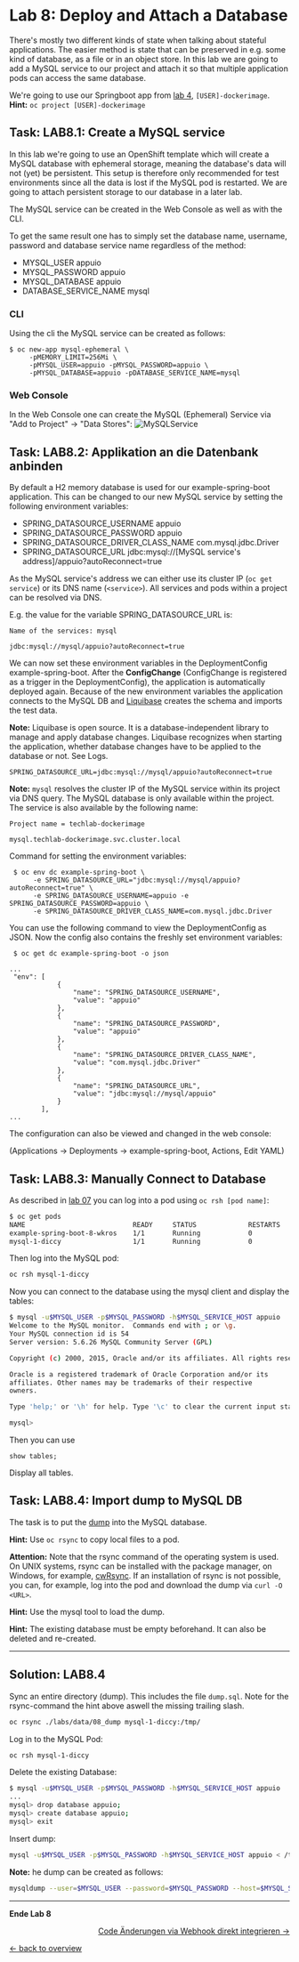 # Lab 8: Deploy and Attach a Database

There's mostly two different kinds of state when talking about stateful applications. The easier method is state that can be preserved in e.g. some kind of database, as a file or in an object store. In this lab we are going to add a MySQL service to our project and attach it so that multiple application pods can access the same database.

We're going to use our Springboot app from [lab 4](04_deploy_dockerimage.md), `[USER]-dockerimage`. **Hint:** `oc project [USER]-dockerimage`

## Task: LAB8.1: Create a MySQL service

In this lab we're going to use an OpenShift template which will create a MySQL database with ephemeral storage, meaning the database's data will not (yet) be persistent. This setup is therefore only recommended for test environments since all the data is lost if the MySQL pod is restarted. We are going to attach persistent storage to our database in a later lab.

The MySQL service can be created in the Web Console as well as with the CLI.

To get the same result one has to simply set the database name, username, password and database service name regardless of the method:

- MYSQL_USER appuio
- MYSQL_PASSWORD appuio
- MYSQL_DATABASE appuio
- DATABASE_SERVICE_NAME mysql

### CLI

Using the cli the MySQL service can be created as follows:

```
$ oc new-app mysql-ephemeral \
     -pMEMORY_LIMIT=256Mi \
     -pMYSQL_USER=appuio -pMYSQL_PASSWORD=appuio \
     -pMYSQL_DATABASE=appuio -pDATABASE_SERVICE_NAME=mysql
```

### Web Console
In the Web Console one can create the MySQL (Ephemeral) Service via "Add to Project" -> "Data Stores":
![MySQLService](../images/lab_8_addmysql_service.png)


## Task: LAB8.2: Applikation an die Datenbank anbinden

By default a H2 memory database is used for our example-spring-boot application. This can be changed to our new MySQL service by setting the following environment variables:

- SPRING_DATASOURCE_USERNAME appuio
- SPRING_DATASOURCE_PASSWORD appuio
- SPRING_DATASOURCE_DRIVER_CLASS_NAME com.mysql.jdbc.Driver
- SPRING_DATASOURCE_URL jdbc:mysql://[MySQL service's address]/appuio?autoReconnect=true

As the MySQL service's address we can either use its cluster IP (`oc get service`) or its DNS name (`<service>`). All services and pods within a project can be resolved via DNS.

E.g. the value for the variable SPRING_DATASOURCE_URL is:
```
Name of the services: mysql

jdbc:mysql://mysql/appuio?autoReconnect=true
```

We can now set these environment variables in the DeploymentConfig example-spring-boot. After the **ConfigChange** (ConfigChange is registered as a trigger in the DeploymentConfig), the application is automatically deployed again. Because of the new environment variables the application connects to the MySQL DB and [Liquibase](http://www.liquibase.org/) creates the schema and imports the test data.

**Note:** Liquibase is open source. It is a database-independent library to manage and apply database changes. Liquibase recognizes when starting the application, whether database changes have to be applied to the database or not. See Logs.


```
SPRING_DATASOURCE_URL=jdbc:mysql://mysql/appuio?autoReconnect=true
```
**Note:** `mysql` resolves the cluster IP of the MySQL service within its project via DNS query. The MySQL database is only available within the project. The service is also available by the following name:

```
Project name = techlab-dockerimage

mysql.techlab-dockerimage.svc.cluster.local
```

Command for setting the environment variables:
```
 $ oc env dc example-spring-boot \
      -e SPRING_DATASOURCE_URL="jdbc:mysql://mysql/appuio?autoReconnect=true" \
      -e SPRING_DATASOURCE_USERNAME=appuio -e SPRING_DATASOURCE_PASSWORD=appuio \
      -e SPRING_DATASOURCE_DRIVER_CLASS_NAME=com.mysql.jdbc.Driver
```

You can use the following command to view the DeploymentConfig as JSON. Now the config also contains the freshly set environment variables:

```
 $ oc get dc example-spring-boot -o json
```

```
...
 "env": [
	        {
	            "name": "SPRING_DATASOURCE_USERNAME",
	            "value": "appuio"
	        },
	        {
	            "name": "SPRING_DATASOURCE_PASSWORD",
	            "value": "appuio"
	        },
	        {
	            "name": "SPRING_DATASOURCE_DRIVER_CLASS_NAME",
	            "value": "com.mysql.jdbc.Driver"
	        },
	        {
	            "name": "SPRING_DATASOURCE_URL",
	            "value": "jdbc:mysql://mysql/appuio"
	        }
	    ],
...
```

The configuration can also be viewed and changed in the web console:

(Applications → Deployments → example-spring-boot, Actions, Edit YAML)

## Task: LAB8.3: Manually Connect to Database

As described in [lab 07](07_troubleshooting_ops.md) you can log into a pod using `oc rsh [pod name]`:

```bash
$ oc get pods
NAME                           READY     STATUS             RESTARTS   AGE
example-spring-boot-8-wkros    1/1       Running            0          10m
mysql-1-diccy                  1/1       Running            0          50m

```

Then log into the MySQL pod:

```bash
oc rsh mysql-1-diccy
```

Now you can connect to the database using the mysql client and display the tables:

```bash
$ mysql -u$MYSQL_USER -p$MYSQL_PASSWORD -h$MYSQL_SERVICE_HOST appuio
Welcome to the MySQL monitor.  Commands end with ; or \g.
Your MySQL connection id is 54
Server version: 5.6.26 MySQL Community Server (GPL)

Copyright (c) 2000, 2015, Oracle and/or its affiliates. All rights reserved.

Oracle is a registered trademark of Oracle Corporation and/or its
affiliates. Other names may be trademarks of their respective
owners.

Type 'help;' or '\h' for help. Type '\c' to clear the current input statement.

mysql>
```

Then you can use

```mysql
show tables;
```

Display all tables.

## Task: LAB8.4: Import dump to MySQL DB

The task is to put the [dump](https://raw.githubusercontent.com/appuio/techlab/lab-3.3/labs/data/08_dump/dump.sql) into the MySQL database.


**Hint:** Use `oc rsync` to copy local files to a pod.

**Attention:** Note that the rsync command of the operating system is used. On UNIX systems, rsync can be installed with the package manager, on Windows, for example, [cwRsync](https://www.itefix.net/cwrsync). If an installation of rsync is not possible, you can, for example, log into the pod and download the dump via `curl -O <URL>`.

**Hint:** Use the mysql tool to load the dump.

**Hint:** The existing database must be empty beforehand. It can also be deleted and re-created.

---

## Solution: LAB8.4

Sync an entire directory (dump). This includes the file `dump.sql`. Note for the rsync-command the hint above aswell the missing trailing slash.

```bash
oc rsync ./labs/data/08_dump mysql-1-diccy:/tmp/
```

Log in to the MySQL Pod:

```bash
oc rsh mysql-1-diccy
```

Delete the existing Database:

```bash
$ mysql -u$MYSQL_USER -p$MYSQL_PASSWORD -h$MYSQL_SERVICE_HOST appuio
...
mysql> drop database appuio;
mysql> create database appuio;
mysql> exit
```

Insert dump:

```bash
mysql -u$MYSQL_USER -p$MYSQL_PASSWORD -h$MYSQL_SERVICE_HOST appuio < /tmp/08_dump/dump.sql
```

**Note:** he dump can be created as follows:

```bash
mysqldump --user=$MYSQL_USER --password=$MYSQL_PASSWORD --host=$MYSQL_SERVICE_HOST appuio > /tmp/dump.sql
```

---

**Ende Lab 8**

<p width="100px" align="right"><a href="09_dockerbuild_webhook.md">Code Änderungen via Webhook direkt integrieren →</a></p>

[← back to overview](../README.md)
